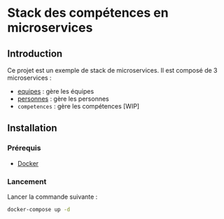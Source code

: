 # Stack des compétences en microservices

## Introduction

Ce projet est un exemple de stack de microservices. Il est composé de 3 microservices :

- [equipes](./equipes/README.md) : gère les équipes
- [personnes](./personnes/README.md) : gère les personnes
- `competences` : gère les compétences [WIP]

## Installation

### Prérequis

- [Docker](https://www.docker.com/)

### Lancement

Lancer la commande suivante :

```bash
docker-compose up -d
```
